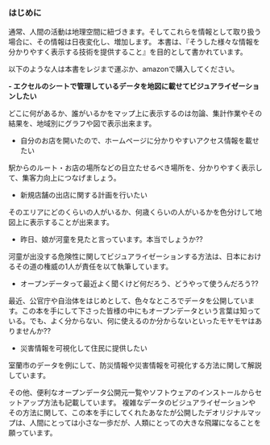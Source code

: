 ### はじめに

通常、人間の活動は地理空間に紐づきます。そしてこれらを情報として取り扱う場合に、その情報は日夜変化し、増加します。
本書は、『そうした様々な情報を分かりやすく表示する技術を提供すること』を目的として書かれています。

以下のような人は本書をレジまで運ぶか、amazonで購入してください。

<b> - エクセルのシートで管理しているデータを地図に載せてビジュアライゼーションしたい</b>

どこに何があるか、誰がいるかをマップ上に表示するのは勿論、集計作業やその結果を、地域別にグラフや図で表示出来ます。

- 自分のお店を開いたので、ホームページに分かりやすいアクセス情報を載せたい

駅からのルート・お店の場所などの目立たせるべき場所を、分かりやすく表示して、集客力向上につなげましょう。

- 新規店舗の出店に関する計画を行いたい

そのエリアにどのくらいの人がいるか、何歳くらいの人がいるかを色分けして地図上に表示することが出来ます。

- 昨日、娘が河童を見たと言っています。本当でしょうか??

河童が出没する危険性に関してビジュアライゼーションする方法は、日本におけるその道の権威の1人が責任を以て執筆しています。

- オープンデータって最近よく聞くけど何だろう、どうやって使うんだろう??

最近、公官庁や自治体をはじめとして、色々なところでデータを公開しています。この本を手にして下さった皆様の中にもオープンデータという言葉は知っている。でも、よく分からない、何に使えるのか分からないといったモヤモヤはありませんか??

- 災害情報を可視化して住民に提供したい

室蘭市のデータを例にして、防災情報や災害情報を可視化する方法に関して解説しています。

その他、便利なオープンデータ公開元一覧やソフトウェアのインストールからセットアップ方法も記載しています。
複雑なデータのビジュアライゼーションやその方法に関して、この本を手にしてくれたあなたが公開したデオリジナルマップは、人間にとっては小さな一歩だが、人類にとっての大きな飛躍になることを願っています。

